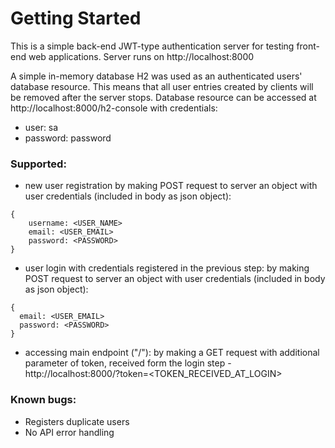 # Getting Started

This is a simple back-end JWT-type authentication server for testing front-end web applications.
Server runs on http://localhost:8000

A simple in-memory database H2 was used as an authenticated users' database resource. This means that all user entries created by clients will be removed after the server stops.
Database resource can be accessed at http://localhost:8000/h2-console with credentials:
* user: sa
* password: password

### Supported:
* new user registration by making POST request to server an object with user credentials (included in body as json object):
```
{
    username: <USER_NAME>
    email: <USER_EMAIL>
    password: <PASSWORD>
}
```
* user login with credentials registered in the previous step: by making POST request to server an object with user credentials (included in body as json object):
```
{
  email: <USER_EMAIL>
  password: <PASSWORD>
}
```
* accessing main endpoint ("/"): by making a GET request with additional parameter of token, received form the login step - http://localhost:8000/?token=<TOKEN_RECEIVED_AT_LOGIN>

### Known bugs:
* Registers duplicate users
* No API error handling